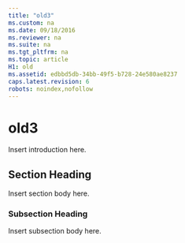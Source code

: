 ```yaml
---
title: "old3"
ms.custom: na
ms.date: 09/18/2016
ms.reviewer: na
ms.suite: na
ms.tgt_pltfrm: na
ms.topic: article
H1: old
ms.assetid: edbbd5db-34bb-49f5-b728-24e580ae8237
caps.latest.revision: 6
robots: noindex,nofollow
---
```

# old3
Insert introduction here.  
  
## Section Heading  
 Insert section body here.  
  
### Subsection Heading  
 Insert subsection body here.